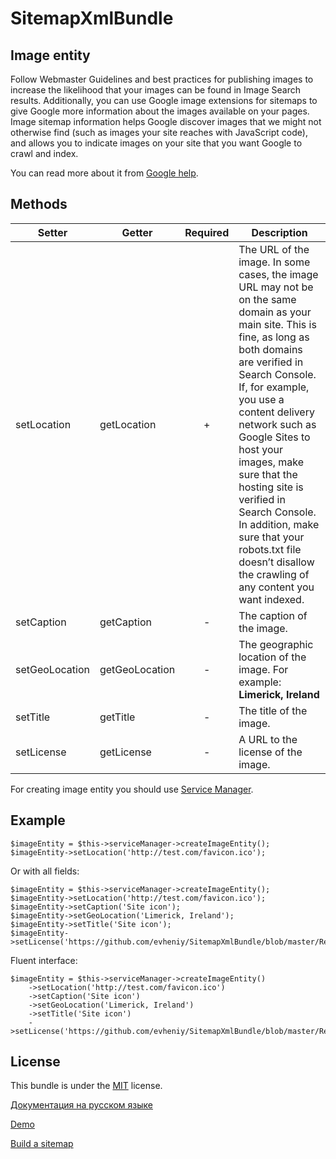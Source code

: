 SitemapXmlBundle
=================

Image entity
------------

Follow Webmaster Guidelines and best practices for publishing images to increase the likelihood that your images can be found in Image Search results.
Additionally, you can use Google image extensions for sitemaps to give Google more information about the images available on your pages.
Image sitemap information helps Google discover images that we might not otherwise find (such as images your site reaches with JavaScript code), and allows you to indicate images on your site that you want Google to crawl and index.

You can read more about it from [Google help][5].

Methods
-------

|   Setter           |   Getter           |   Required   |   Description                           |
|--------------------|--------------------|:------------:|-----------------------------------------|
|   setLocation      |   getLocation      |       +      |   The URL of the image. In some cases, the image URL may not be on the same domain as your main site. This is fine, as long as both domains are verified in Search Console. If, for example, you use a content delivery network such as Google Sites to host your images, make sure that the hosting site is verified in Search Console. In addition, make sure that your robots.txt file doesn’t disallow the crawling of any content you want indexed.   |
|   setCaption       |   getCaption       |       -      |   The caption of the image.             |
|   setGeoLocation   |   getGeoLocation   |       -      |   The geographic location of the image. For example: **Limerick, Ireland**   |
|   setTitle         |   getTitle         |       -      |   The title of the image.               |
|   setLicense       |   getLicense       |       -      |   A URL to the license of the image.    |

For creating image entity you should use [Service Manager][6].

Example
-------

    $imageEntity = $this->serviceManager->createImageEntity();
    $imageEntity->setLocation('http://test.com/favicon.ico');
    
Or with all fields:

    $imageEntity = $this->serviceManager->createImageEntity();
    $imageEntity->setLocation('http://test.com/favicon.ico');
    $imageEntity->setCaption('Site icon');
    $imageEntity->setGeoLocation('Limerick, Ireland');
    $imageEntity->setTitle('Site icon');
    $imageEntity->setLicense('https://github.com/evheniy/SitemapXmlBundle/blob/master/Resources/meta/LICENSE');
    
Fluent interface:

    $imageEntity = $this->serviceManager->createImageEntity()
        ->setLocation('http://test.com/favicon.ico')
        ->setCaption('Site icon')
        ->setGeoLocation('Limerick, Ireland')
        ->setTitle('Site icon')
        ->setLicense('https://github.com/evheniy/SitemapXmlBundle/blob/master/Resources/meta/LICENSE');

License
-------

This bundle is under the [MIT][3] license.

[Документация на русском языке][1]

[Demo][2]

[Build a sitemap][4]

[1]:  http://makedev.org/articles/symfony/bundles/sitemap_xml_bundle.html
[2]:  http://makedev.org/sitemap.xml
[3]:  https://github.com/evheniy/SitemapXmlBundle/blob/master/Resources/meta/LICENSE
[4]:  https://support.google.com/webmasters/answer/183668
[5]:  https://support.google.com/webmasters/answer/75712
[6]:  https://github.com/evheniy/SitemapXmlBundle/blob/master/Resources/docs/service_manager.md